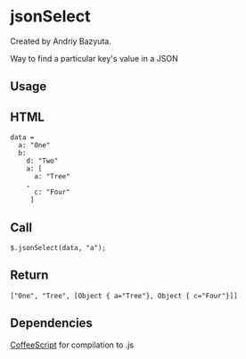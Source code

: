 jsonSelect
============

Created by Andriy Bazyuta.

Way to find a particular key's value in a JSON


Usage
-----

## HTML
    data =
	  a: "One"
	  b:
	    d: "Two"
	    a: [
	      a: "Tree"
	    ,
	      c: "Four"
	     ]

## Call

    $.jsonSelect(data, "a");

## Return

    ["One", "Tree", [Object { a="Tree"}, Object { c="Four"}]]


## Dependencies

[CoffeeScript](http://jashkenas.github.com/coffee-script/) for compilation to .js